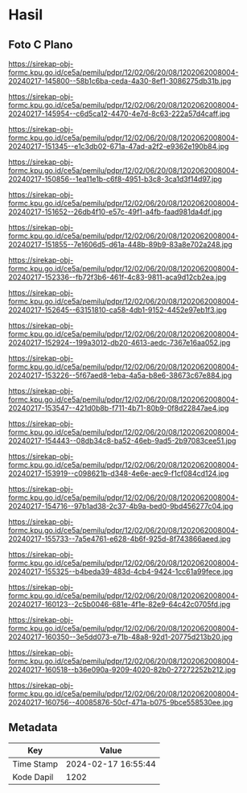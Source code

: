# Hasil

## Foto C Plano

https://sirekap-obj-formc.kpu.go.id/ce5a/pemilu/pdpr/12/02/06/20/08/1202062008004-20240217-145800--58b1c6ba-ceda-4a30-8ef1-3086275db31b.jpg

https://sirekap-obj-formc.kpu.go.id/ce5a/pemilu/pdpr/12/02/06/20/08/1202062008004-20240217-145954--c6d5ca12-4470-4e7d-8c63-222a57d4caff.jpg

https://sirekap-obj-formc.kpu.go.id/ce5a/pemilu/pdpr/12/02/06/20/08/1202062008004-20240217-151345--e1c3db02-671a-47ad-a2f2-e9362e190b84.jpg

https://sirekap-obj-formc.kpu.go.id/ce5a/pemilu/pdpr/12/02/06/20/08/1202062008004-20240217-150856--1ea11e1b-c6f8-4951-b3c8-3ca1d3f14d97.jpg

https://sirekap-obj-formc.kpu.go.id/ce5a/pemilu/pdpr/12/02/06/20/08/1202062008004-20240217-151652--26db4f10-e57c-49f1-a4fb-faad981da4df.jpg

https://sirekap-obj-formc.kpu.go.id/ce5a/pemilu/pdpr/12/02/06/20/08/1202062008004-20240217-151855--7e1606d5-d61a-448b-89b9-83a8e702a248.jpg

https://sirekap-obj-formc.kpu.go.id/ce5a/pemilu/pdpr/12/02/06/20/08/1202062008004-20240217-152336--fb72f3b6-461f-4c83-9811-aca9d12cb2ea.jpg

https://sirekap-obj-formc.kpu.go.id/ce5a/pemilu/pdpr/12/02/06/20/08/1202062008004-20240217-152645--63151810-ca58-4db1-9152-4452e97eb1f3.jpg

https://sirekap-obj-formc.kpu.go.id/ce5a/pemilu/pdpr/12/02/06/20/08/1202062008004-20240217-152924--199a3012-db20-4613-aedc-7367e16aa052.jpg

https://sirekap-obj-formc.kpu.go.id/ce5a/pemilu/pdpr/12/02/06/20/08/1202062008004-20240217-153226--5f67aed8-1eba-4a5a-b8e6-38673c67e884.jpg

https://sirekap-obj-formc.kpu.go.id/ce5a/pemilu/pdpr/12/02/06/20/08/1202062008004-20240217-153547--421d0b8b-f711-4b71-80b9-0f8d22847ae4.jpg

https://sirekap-obj-formc.kpu.go.id/ce5a/pemilu/pdpr/12/02/06/20/08/1202062008004-20240217-154443--08db34c8-ba52-46eb-9ad5-2b97083cee51.jpg

https://sirekap-obj-formc.kpu.go.id/ce5a/pemilu/pdpr/12/02/06/20/08/1202062008004-20240217-153919--c098621b-d348-4e6e-aec9-f1cf084cd124.jpg

https://sirekap-obj-formc.kpu.go.id/ce5a/pemilu/pdpr/12/02/06/20/08/1202062008004-20240217-154716--97b1ad38-2c37-4b9a-bed0-9bd456277c04.jpg

https://sirekap-obj-formc.kpu.go.id/ce5a/pemilu/pdpr/12/02/06/20/08/1202062008004-20240217-155733--7a5e4761-e628-4b6f-925d-8f743866aeed.jpg

https://sirekap-obj-formc.kpu.go.id/ce5a/pemilu/pdpr/12/02/06/20/08/1202062008004-20240217-155325--b4beda39-483d-4cb4-9424-1cc61a99fece.jpg

https://sirekap-obj-formc.kpu.go.id/ce5a/pemilu/pdpr/12/02/06/20/08/1202062008004-20240217-160123--2c5b0046-681e-4f1e-82e9-64c42c0705fd.jpg

https://sirekap-obj-formc.kpu.go.id/ce5a/pemilu/pdpr/12/02/06/20/08/1202062008004-20240217-160350--3e5dd073-e71b-48a8-92d1-20775d213b20.jpg

https://sirekap-obj-formc.kpu.go.id/ce5a/pemilu/pdpr/12/02/06/20/08/1202062008004-20240217-160518--b36e090a-9209-4020-82b0-27272252b212.jpg

https://sirekap-obj-formc.kpu.go.id/ce5a/pemilu/pdpr/12/02/06/20/08/1202062008004-20240217-160756--40085876-50cf-471a-b075-9bce558530ee.jpg


## Metadata

| Key        | Value               |
| ---------- | ------------------- |
| Time Stamp | 2024-02-17 16:55:44 |
| Kode Dapil | 1202                |




